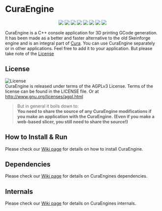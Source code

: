 # CuraEngine

<p align="center">
    <a href="https://github.com/Ultimaker/CuraEngine/actions/workflows/unit-test.yml" alt="Unit Tests">
        <img src="https://github.com/Ultimaker/CuraEngine/actions/workflows/unit-test.yml/badge.svg" /></a>
    <a href="https://github.com/Ultimaker/CuraEngine/actions/workflows/conan-package.yml" alt="Unit Tests">
        <img src="https://github.com/Ultimaker/CuraEngine/actions/workflows/conan-package.yml/badge.svg" /></a>
    <a href="https://github.com/Ultimaker/CuraEngine/issues" alt="Open Issues">
        <img src="https://img.shields.io/github/issues/ultimaker/curaengine" /></a>
    <a href="https://github.com/Ultimaker/CuraEngine/issues?q=is%3Aissue+is%3Aclosed" alt="Closed Issues">
        <img src="https://img.shields.io/github/issues-closed/ultimaker/curaengine?color=g" /></a>
    <a href="https://github.com/Ultimaker/CuraEngine/pulls" alt="Pull Requests">
        <img src="https://img.shields.io/github/issues-pr/ultimaker/curaengine" /></a>
    <a href="https://github.com/Ultimaker/CuraEngine/graphs/contributors" alt="Contributors">
        <img src="https://img.shields.io/github/contributors/ultimaker/curaengine" /></a>
    <a href="https://github.com/Ultimaker/CuraEngine" alt="Repo Size">
        <img src="https://img.shields.io/github/repo-size/ultimaker/curaengine?style=flat" /></a>
    <a href="https://github.com/Ultimaker/CuraEngine/blob/master/LICENSE" alt="License">
        <img src="https://img.shields.io/github/license/ultimaker/curaengine?style=flat" /></a>
</p>

CuraEngine is a C++ console application for 3D printing GCode generation. It has been made as a better and faster
alternative to the old Skeinforge engine and is an integral part of [Cura](https://github.com/ultimaker/Cura). You can
use CuraEngine separately or in other applications. Feel free to add it to your application. But please take
note of the [License](LICENSE)

## License

![License](https://img.shields.io/github/license/ultimaker/curaengine?style=flat)  
CuraEngine is released under terms of the AGPLv3 License. Terms of the license can be found in the LICENSE file. Or at
http://www.gnu.org/licenses/agpl.html

> But in general it boils down to:  
> **You need to share the source of any CuraEngine modifications if you make an application with the CuraEngine. (Even if
> you make a web-based slicer, you still need to share the source!)**

## How to Install & Run

Please check our [Wiki page](https://github.com/Ultimaker/CuraEngine/wiki/Building-CuraEngine-From-Source) for details on how to install CuraEngine.

## Dependencies

Please check our [Wiki page](https://github.com/Ultimaker/CuraEngine/wiki/Dependencies) for details on CuraEngines dependencies.

## Internals

Please check our [Wiki page](https://github.com/Ultimaker/CuraEngine/wiki/Internals) for details on CuraEngines internals.
